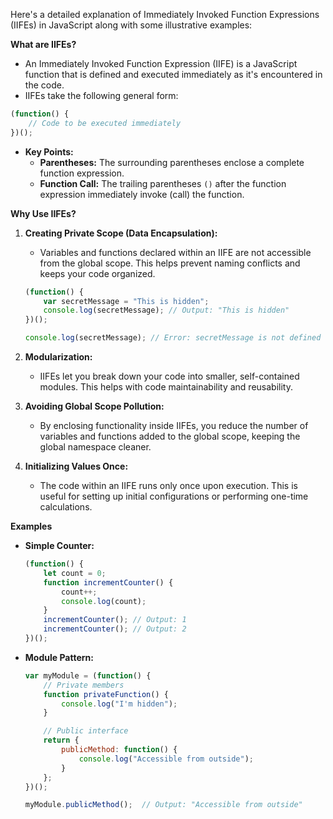 Here's a detailed explanation of Immediately Invoked Function Expressions (IIFEs) in JavaScript along with some illustrative examples:

**What are IIFEs?**

* An Immediately Invoked Function Expression (IIFE) is a JavaScript function that is defined and executed immediately as it's encountered in the code.
* IIFEs take the following general form:

```javascript
(function() {
    // Code to be executed immediately
})();
```

* **Key Points:**
    * **Parentheses:** The surrounding parentheses enclose a complete function expression.
    * **Function Call:** The trailing parentheses `()` after the function expression immediately invoke (call) the function. 

**Why Use IIFEs?**

1. **Creating Private Scope (Data Encapsulation):**  
   - Variables and functions declared within an IIFE are not accessible from the global scope. This helps prevent naming conflicts and keeps your code organized.

   ```javascript
   (function() {
       var secretMessage = "This is hidden";
       console.log(secretMessage); // Output: "This is hidden"
   })();

   console.log(secretMessage); // Error: secretMessage is not defined
   ```

2. **Modularization:**
   - IIFEs let you break down your code into smaller, self-contained modules. This helps with code maintainability and reusability.

3. **Avoiding Global Scope Pollution:**
   - By enclosing functionality inside IIFEs, you reduce the number of variables and functions added to the global scope, keeping the global namespace cleaner.

4. **Initializing Values Once:**
   - The code within an IIFE runs only once upon execution. This is useful for setting up initial configurations or performing one-time calculations.

**Examples**

* **Simple Counter:**
   ```javascript
   (function() {
       let count = 0;
       function incrementCounter() {
           count++;  
           console.log(count);
       }
       incrementCounter(); // Output: 1
       incrementCounter(); // Output: 2
   })();
   ```

* **Module Pattern:** 
   ```javascript
   var myModule = (function() {
       // Private members
       function privateFunction() { 
           console.log("I'm hidden");
       } 

       // Public interface
       return {
           publicMethod: function() {
               console.log("Accessible from outside");
           }
       };
   })();

   myModule.publicMethod();  // Output: "Accessible from outside"
   ```

